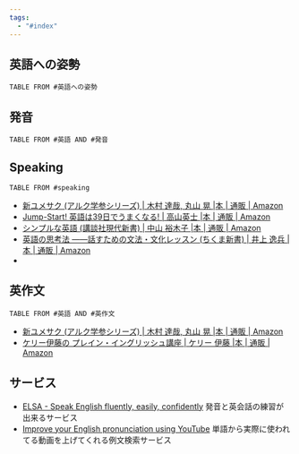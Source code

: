 ```yaml
---
tags:
  - "#index"
---
```

## 英語への姿勢
```dataview
TABLE FROM #英語への姿勢
```
## 発音
```dataview
TABLE FROM #英語 AND #発音 
```
## Speaking
```dataview
TABLE FROM #speaking 
```
- [新ユメサク (アルク学参シリーズ) | 木村 達哉, 丸山 晃 |本 | 通販 | Amazon](https://www.amazon.co.jp/%E6%96%B0%E3%83%A6%E3%83%A1%E3%82%B5%E3%82%AF-%E3%82%A2%E3%83%AB%E3%82%AF%E5%AD%A6%E5%8F%82%E3%82%B7%E3%83%AA%E3%83%BC%E3%82%BA-%E6%9C%A8%E6%9D%91-%E9%81%94%E5%93%89/dp/4757430809/ref=sr_1_1?__mk_ja_JP=%E3%82%AB%E3%82%BF%E3%82%AB%E3%83%8A&crid=24LSBLMWRSSK6&keywords=%E5%92%8C%E6%96%87%E5%92%8C%E8%A8%B3&qid=1702740146&s=books&sprefix=%E5%92%8C%E6%96%87%E5%92%8C%E8%A8%B3%2Cstripbooks%2C193&sr=1-1)
- [Jump-Start! 英語は39日でうまくなる! | 高山英士 |本 | 通販 | Amazon](https://www.amazon.co.jp/Jump-Start-%E8%8B%B1%E8%AA%9E%E3%81%AF39%E6%97%A5%E3%81%A7%E3%81%86%E3%81%BE%E3%81%8F%E3%81%AA%E3%82%8B-%E9%AB%98%E5%B1%B1%E8%8B%B1%E5%A3%AB/dp/4947747269)
- [シンプルな英語 (講談社現代新書) | 中山 裕木子 |本 | 通販 | Amazon](https://www.amazon.co.jp/%E3%82%B7%E3%83%B3%E3%83%97%E3%83%AB%E3%81%AA%E8%8B%B1%E8%AA%9E-%E8%AC%9B%E8%AB%87%E7%A4%BE%E7%8F%BE%E4%BB%A3%E6%96%B0%E6%9B%B8-%E4%B8%AD%E5%B1%B1-%E8%A3%95%E6%9C%A8%E5%AD%90/dp/4065257336/ref=pd_bxgy_img_sccl_1/357-2022923-7855863?pd_rd_w=PbdX5&content-id=amzn1.sym.bc57a5ab-9f02-4944-8c5c-9e1696e0d32c&pf_rd_p=bc57a5ab-9f02-4944-8c5c-9e1696e0d32c&pf_rd_r=9C4MMFED2SDBQV303AQ2&pd_rd_wg=71fC4&pd_rd_r=fdacb811-081b-4903-90ab-fd8c1d6fa8ac&pd_rd_i=4065257336&psc=1)
- [英語の思考法 ――話すための文法・文化レッスン (ちくま新書) | 井上 逸兵 |本 | 通販 | Amazon](https://www.amazon.co.jp/%E8%8B%B1%E8%AA%9E%E3%81%AE%E6%80%9D%E8%80%83%E6%B3%95-%E2%80%95%E2%80%95%E8%A9%B1%E3%81%99%E3%81%9F%E3%82%81%E3%81%AE%E6%96%87%E6%B3%95%E3%83%BB%E6%96%87%E5%8C%96%E3%83%AC%E3%83%83%E3%82%B9%E3%83%B3-%E3%81%A1%E3%81%8F%E3%81%BE%E6%96%B0%E6%9B%B8-%E4%BA%95%E4%B8%8A-%E9%80%B8%E5%85%B5/dp/4480074104/ref=pd_bxgy_sccl_2/357-2022923-7855863?pd_rd_w=V7f0H&content-id=amzn1.sym.bc57a5ab-9f02-4944-8c5c-9e1696e0d32c&pf_rd_p=bc57a5ab-9f02-4944-8c5c-9e1696e0d32c&pf_rd_r=4H2PBKNRS8SEZ0C8PW9P&pd_rd_wg=MdR8Y&pd_rd_r=94f77852-ee0c-454a-a8ad-4797bb022d3c&pd_rd_i=4480074104&psc=1)
- 
## 英作文
```dataview
TABLE FROM #英語 AND #英作文 
```

- [新ユメサク (アルク学参シリーズ) | 木村 達哉, 丸山 晃 |本 | 通販 | Amazon](https://www.amazon.co.jp/%E6%96%B0%E3%83%A6%E3%83%A1%E3%82%B5%E3%82%AF-%E3%82%A2%E3%83%AB%E3%82%AF%E5%AD%A6%E5%8F%82%E3%82%B7%E3%83%AA%E3%83%BC%E3%82%BA-%E6%9C%A8%E6%9D%91-%E9%81%94%E5%93%89/dp/4757430809/ref=sr_1_1?__mk_ja_JP=%E3%82%AB%E3%82%BF%E3%82%AB%E3%83%8A&crid=24LSBLMWRSSK6&keywords=%E5%92%8C%E6%96%87%E5%92%8C%E8%A8%B3&qid=1702740146&s=books&sprefix=%E5%92%8C%E6%96%87%E5%92%8C%E8%A8%B3%2Cstripbooks%2C193&sr=1-1)
- [ケリー伊藤の プレイン・イングリッシュ講座 | ケリー 伊藤 |本 | 通販 | Amazon](https://www.amazon.co.jp/%E3%82%B1%E3%83%AA%E3%83%BC%E4%BC%8A%E8%97%A4%E3%81%AE-%E3%83%97%E3%83%AC%E3%82%A4%E3%83%B3-%E3%82%A4%E3%83%B3%E3%82%B0%E3%83%AA%E3%83%83%E3%82%B7%E3%83%A5%E8%AC%9B%E5%BA%A7-%E3%82%B1%E3%83%AA%E3%83%BC-%E4%BC%8A%E8%97%A4/dp/4327452653/ref=sr_1_1?s=books&ie=UTF8&qid=1493105665&sr=1-1&keywords=%E3%82%B1%E3%83%AA%E3%83%BC%E4%BC%8A%E8%97%A4%E3%81%AE%E3%83%97%E3%83%AC%E3%82%A4%E3%83%B3%EF%BD%A5%E3%82%A4%E3%83%B3%E3%82%B0%E3%83%AA%E3%83%83%E3%82%B7%E3%83%A5%E8%AC%9B%E5%BA%A7)
## サービス
- [ELSA - Speak English fluently, easily, confidently](https://elsaspeak.com/ja/)
発音と英会話の練習が出来るサービス 
- [Improve your English pronunciation using YouTube](https://youglish.com/)
単語から実際に使われてる動画を上げてくれる例文検索サービス
